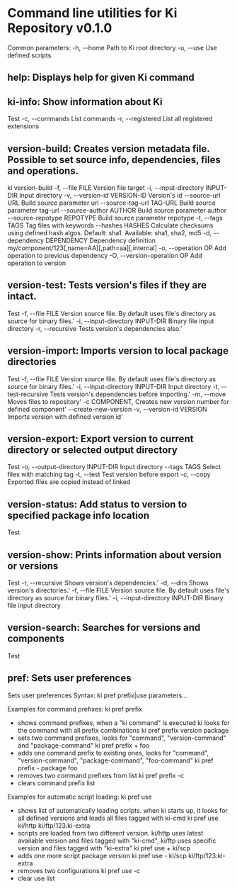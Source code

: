 # Command line utilities for Ki Repository v0.1.0

Common parameters:
    -h, --home                       Path to Ki root directory
    -u, --use                        Use defined scripts

## help: Displays help for given Ki command



## ki-info: Show information about Ki

Test
    -c, --commands                   List commands
    -r, --registered                 List all registered extensions

## version-build: Creates version metadata file. Possible to set source info, dependencies, files and operations.

ki version-build 
    -f, --file FILE                  Version file target
    -i, --input-directory INPUT-DIR  Input directory
    -v, --version-id VERSION-ID      Version's id
        --source-url URL             Build source parameter url
        --source-tag-url TAG-URL     Build source parameter tag-url
        --source-author AUTHOR       Build source parameter author
        --source-repotype REPOTYPE   Build source parameter repotype
    -t, --tags TAGS                  Tag files with keywords
        --hashes HASHES              Calculate checksums using defined hash algos. Default: sha1. Available: sha1, sha2, md5
    -d, --dependency DEPENDENCY      Dependency definition my/component/123[,name=AA][,path=aa][,internal]
    -o, --operation OP               Add operation to previous dependency
    -O, --version-operation OP       Add operation to version

## version-test: Tests version's files if they are intact.

Test 
    -f, --file FILE                  Version source file. By default uses file's directory as source for binary files.'
    -i, --input-directory INPUT-DIR  Binary file input directory
    -r, --recursive                  Tests version's dependencies also.'

## version-import: Imports version to local package directories

Test 
    -f, --file FILE                  Version source file. By default uses file's directory as source for binary files.'
    -i, --input-directory INPUT-DIR  Input directory
    -t, --test-recursive             Tests version's dependencies before importing.'
    -m, --move                       Moves files to repository'
    -c COMPONENT,                    Creates new version number for defined component'
        --create-new-version
    -v, --version-id VERSION         Imports version with defined version id'

## version-export: Export version to current directory or selected output directory

Test 
    -o, --output-directory INPUT-DIR Input directory
        --tags TAGS                  Select files with matching tag
    -t, --test                       Test version before export
    -c, --copy                       Exported files are copied instead of linked

## version-status: Add status to version to specified package info location

Test

## version-show: Prints information about version or versions

Test 
    -r, --recursive                  Shows version's dependencies.'
    -d, --dirs                       Shows version's directories.'
    -f, --file FILE                  Version source file. By default uses file's directory as source for binary files.'
    -i, --input-directory INPUT-DIR  Binary file input directory

## version-search: Searches for versions and components

Test

## pref: Sets user preferences

Sets user preferences
Syntax: ki pref prefix|use parameters...

Examples for command prefixes:
  ki pref prefix
  - shows command prefixes, when a "ki command" is executed ki looks for the command with all prefix combinations
  ki pref prefix version package
  - sets two command prefixes, looks for "command", "version-command" and "package-command"
  ki pref prefix + foo
  - adds one command prefix to existing ones, looks for "command", "version-command", "package-command", "foo-command"
  ki pref prefix - package foo
  - removes two command prefixes from list
  ki pref prefix -c
  - clears command prefix list

Examples for automatic script loading:
  ki pref use
  - shows list of automatically loading scripts. when ki starts up, it looks for all defined versions and loads all files tagged with ki-cmd
  ki pref use ki/http ki/ftp/123:ki-extra
  - scripts are loaded from two different version. ki/http uses latest available version and files tagged with "ki-cmd", ki/ftp uses specific version and files tagged with "ki-extra"
  ki pref use + ki/scp
  - adds one more script package version
  ki pref use - ki/scp ki/ftp/123:ki-extra
  - removes two configurations
  ki pref use -c
  - clear use list

